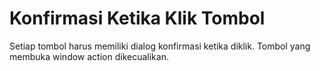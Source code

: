 # Konfirmasi Ketika Klik Tombol

Setiap tombol harus memiliki dialog konfirmasi ketika diklik. Tombol yang membuka window action dikecualikan.
